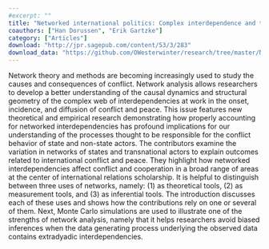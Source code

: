 ```yaml
---
#excerpt: ""
title: "Networked international politics: Complex interdependence and the diffusion of conflict and peace"
coauthors: ["Han Dorussen", "Erik Gartzke"]
category: ["Articles"]
download: "http://jpr.sagepub.com/content/53/3/283"
download_data: "https://github.com/OWesterwinter/research/tree/master/Networked%20international%20politics:%20Complex%20interdependence%20and%20the%20diffusion%20of%20conflict%20and%20peace"
---
```

Network theory and methods are becoming increasingly used to study the causes and consequences of conflict. Network analysis allows researchers to develop a better understanding of the causal dynamics and structural geometry of the complex web of interdependencies at work in the onset, incidence, and diffusion of conflict and peace. This issue features new theoretical and empirical research demonstrating how properly accounting for networked interdependencies has profound implications for our understanding of the processes thought to be responsible for the conflict behavior of state and non-state actors. The contributors examine the variation in networks of states and transnational actors to explain outcomes related to international conflict and peace. They highlight how networked interdependencies affect conflict and cooperation in a broad range of areas at the center of international relations scholarship. It is helpful to distinguish between three uses of networks, namely: (1) as theoretical tools, (2) as measurement tools, and (3) as inferential tools. The introduction discusses each of these uses and shows how the contributions rely on one or several of them. Next, Monte Carlo simulations are used to illustrate one of the strengths of network analysis, namely that it helps researchers avoid biased inferences when the data generating process underlying the observed data contains extradyadic interdependencies.

